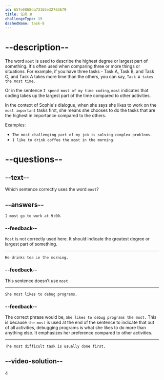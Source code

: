 ```yaml
---
id: 657e0868da73165e32763679
title: 任务 8
challengeType: 19
dashedName: task-8
---
```


# --description--

The word `most` is used to describe the highest degree or largest part of something. It's often used when comparing three or more things or situations. For example, if you have three tasks - Task A, Task B, and Task C, and Task A takes more time than the others, you can say, `Task A takes the most time.`

Or in the sentence `I spend most of my time coding`, `most` indicates that coding takes up the largest part of the time compared to other activities.

In the context of Sophie's dialogue, when she says she likes to work on the `most important` tasks first, she means she chooses to do the tasks that are the highest in importance compared to the others.

Examples:

- `The most challenging part of my job is solving complex problems.`
- `I like to drink coffee the most in the morning.`

# --questions--

## --text--

Which sentence correctly uses the word `most`?

## --answers--

`I most go to work at 9:00.`

### --feedback--

`Most` is not correctly used here. It should indicate the greatest degree or largest part of something.

---

`He drinks tea in the morning.`

### --feedback--

This sentence doesn’t use `most`

---

`She most likes to debug programs.`

### --feedback--

The correct phrase would be, `She likes to debug programs the most.` This is because `the most` is used at the end of the sentence to indicate that out of all activities, debugging programs is what she likes to do more than anything else. It emphasizes her preference compared to other activities.

---

`The most difficult task is usually done first.`

## --video-solution--

4
